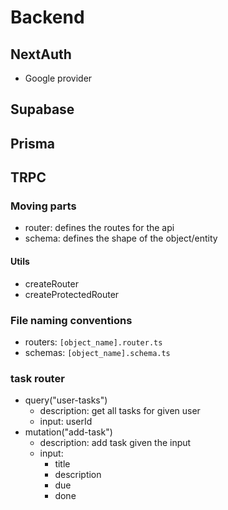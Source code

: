 # Backend

## NextAuth

- Google provider

## Supabase

## Prisma

## TRPC

### Moving parts

- router: defines the routes for the api
- schema: defines the shape of the object/entity

#### Utils

- createRouter
- createProtectedRouter

### File naming conventions

- routers: `[object_name].router.ts`
- schemas: `[object_name].schema.ts`

### task router

- query("user-tasks")
  - description: get all tasks for given user
  - input: userId
- mutation("add-task")
  - description: add task given the input
  - input:
    - title
    - description
    - due
    - done
